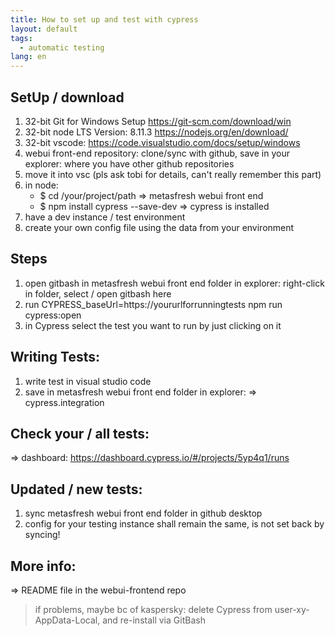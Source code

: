 ```yaml
---
title: How to set up and test with cypress
layout: default
tags:
  - automatic testing
lang: en
---
```


## SetUp / download
1. 32-bit Git for Windows Setup https://git-scm.com/download/win
1. 32-bit node LTS Version: 8.11.3 https://nodejs.org/en/download/
1. 32-bit vscode: https://code.visualstudio.com/docs/setup/windows
1. webui front-end repository: clone/sync with github, save in your explorer: where you have other github repositories
1. move it into vsc (pls ask tobi for details, can't really remember this part)
1. in node:
	* $ cd /your/project/path => metasfresh webui front end
	* $ npm install cypress --save-dev => cypress is installed
1. have a dev instance / test environment
1. create your own config file using the data from your environment


## Steps

1. open gitbash in metasfresh webui front end folder in explorer: right-click in folder, select / open gitbash here
1. run CYPRESS_baseUrl=https://yoururlforrunningtests npm run cypress:open
1. in Cypress select the test you want to run by just clicking on it


## Writing Tests:
1. write test in visual studio code
1. save in metasfresh webui front end folder in explorer: => cypress.integration



## Check your / all tests:
=> dashboard: https://dashboard.cypress.io/#/projects/5yp4q1/runs


## Updated / new tests:
1. sync metasfresh webui front end folder in github desktop
1. config for your testing instance shall remain the same, is not set back by syncing!


## More info:
=> README file in the webui-frontend repo


  >if problems, maybe bc of kaspersky: delete Cypress from user-xy-AppData-Local, and re-install via GitBash
